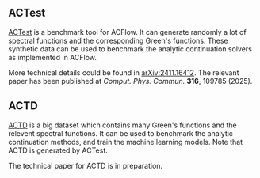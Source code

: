 ## ACTest

[ACTest](https://github.com/huangli712/ACTest) is a benchmark tool for ACFlow. It can generate randomly a lot of spectral functions and the corresponding Green's functions. These synthetic data can be used to benchmark the analytic continuation solvers as implemented in ACFlow.

More technical details could be found in [arXiv:2411.16412](https://arxiv.org/abs/2411.16412). The relevant paper has been published at *Comput. Phys. Commun.* **316**, 109785 (2025).

## ACTD

[ACTD](https://github.com/huangli712/ACTD) is a big dataset which contains many Green's functions and the relevent spectral functions. It can be used to benchmark the analytic continuation methods, and train the machine learning models. Note that ACTD is generated by ACTest.

The technical paper for ACTD is in preparation.
